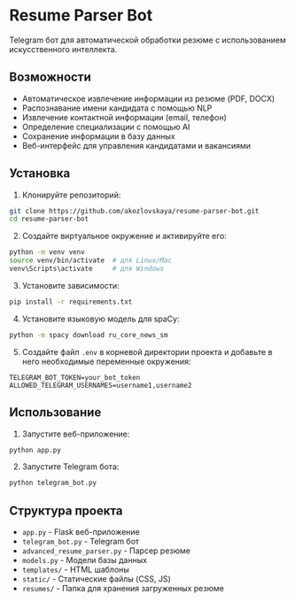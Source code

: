 # Resume Parser Bot

Telegram бот для автоматической обработки резюме с использованием искусственного интеллекта.

## Возможности

- Автоматическое извлечение информации из резюме (PDF, DOCX)
- Распознавание имени кандидата с помощью NLP
- Извлечение контактной информации (email, телефон)
- Определение специализации с помощью AI
- Сохранение информации в базу данных
- Веб-интерфейс для управления кандидатами и вакансиями

## Установка

1. Клонируйте репозиторий:
```bash
git clone https://github.com/akozlovskaya/resume-parser-bot.git
cd resume-parser-bot
```

2. Создайте виртуальное окружение и активируйте его:
```bash
python -m venv venv
source venv/bin/activate  # для Linux/Mac
venv\Scripts\activate     # для Windows
```

3. Установите зависимости:
```bash
pip install -r requirements.txt
```

4. Установите языковую модель для spaCy:
```bash
python -m spacy download ru_core_news_sm
```

5. Создайте файл `.env` в корневой директории проекта и добавьте в него необходимые переменные окружения:
```
TELEGRAM_BOT_TOKEN=your_bot_token
ALLOWED_TELEGRAM_USERNAMES=username1,username2
```

## Использование

1. Запустите веб-приложение:
```bash
python app.py
```

2. Запустите Telegram бота:
```bash
python telegram_bot.py
```

## Структура проекта

- `app.py` - Flask веб-приложение
- `telegram_bot.py` - Telegram бот
- `advanced_resume_parser.py` - Парсер резюме
- `models.py` - Модели базы данных
- `templates/` - HTML шаблоны
- `static/` - Статические файлы (CSS, JS)
- `resumes/` - Папка для хранения загруженных резюме

